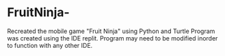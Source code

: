 # FruitNinja-
Recreated the mobile game "Fruit Ninja" using Python and Turtle
Program was created using the IDE replit. 
Program may need to be modified inorder to function with any other IDE.
